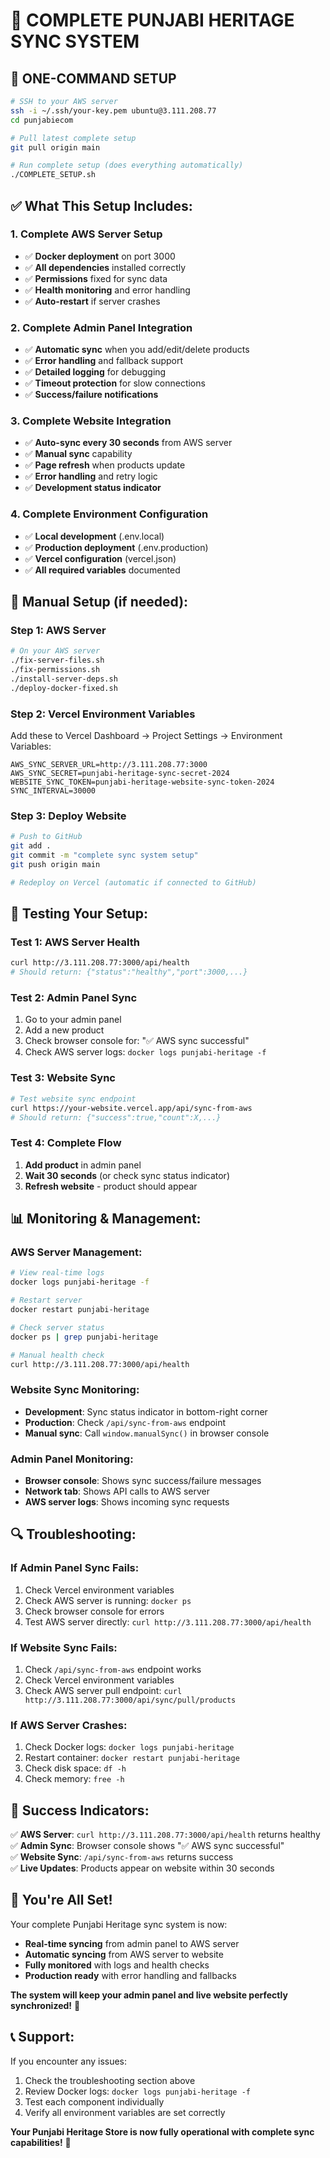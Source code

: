 # 🎯 COMPLETE PUNJABI HERITAGE SYNC SYSTEM

## 🚀 **ONE-COMMAND SETUP**

```bash
# SSH to your AWS server
ssh -i ~/.ssh/your-key.pem ubuntu@3.111.208.77
cd punjabiecom

# Pull latest complete setup
git pull origin main

# Run complete setup (does everything automatically)
./COMPLETE_SETUP.sh
```

## ✅ **What This Setup Includes:**

### **1. Complete AWS Server Setup**
- ✅ **Docker deployment** on port 3000
- ✅ **All dependencies** installed correctly
- ✅ **Permissions** fixed for sync data
- ✅ **Health monitoring** and error handling
- ✅ **Auto-restart** if server crashes

### **2. Complete Admin Panel Integration**
- ✅ **Automatic sync** when you add/edit/delete products
- ✅ **Error handling** and fallback support
- ✅ **Detailed logging** for debugging
- ✅ **Timeout protection** for slow connections
- ✅ **Success/failure notifications**

### **3. Complete Website Integration**
- ✅ **Auto-sync every 30 seconds** from AWS server
- ✅ **Manual sync** capability
- ✅ **Page refresh** when products update
- ✅ **Error handling** and retry logic
- ✅ **Development status indicator**

### **4. Complete Environment Configuration**
- ✅ **Local development** (.env.local)
- ✅ **Production deployment** (.env.production)
- ✅ **Vercel configuration** (vercel.json)
- ✅ **All required variables** documented

## 🔧 **Manual Setup (if needed):**

### **Step 1: AWS Server**
```bash
# On your AWS server
./fix-server-files.sh
./fix-permissions.sh
./install-server-deps.sh
./deploy-docker-fixed.sh
```

### **Step 2: Vercel Environment Variables**
Add these to Vercel Dashboard → Project Settings → Environment Variables:
```
AWS_SYNC_SERVER_URL=http://3.111.208.77:3000
AWS_SYNC_SECRET=punjabi-heritage-sync-secret-2024
WEBSITE_SYNC_TOKEN=punjabi-heritage-website-sync-token-2024
SYNC_INTERVAL=30000
```

### **Step 3: Deploy Website**
```bash
# Push to GitHub
git add .
git commit -m "complete sync system setup"
git push origin main

# Redeploy on Vercel (automatic if connected to GitHub)
```

## 🧪 **Testing Your Setup:**

### **Test 1: AWS Server Health**
```bash
curl http://3.111.208.77:3000/api/health
# Should return: {"status":"healthy","port":3000,...}
```

### **Test 2: Admin Panel Sync**
1. Go to your admin panel
2. Add a new product
3. Check browser console for: "✅ AWS sync successful"
4. Check AWS server logs: `docker logs punjabi-heritage -f`

### **Test 3: Website Sync**
```bash
# Test website sync endpoint
curl https://your-website.vercel.app/api/sync-from-aws
# Should return: {"success":true,"count":X,...}
```

### **Test 4: Complete Flow**
1. **Add product** in admin panel
2. **Wait 30 seconds** (or check sync status indicator)
3. **Refresh website** - product should appear

## 📊 **Monitoring & Management:**

### **AWS Server Management:**
```bash
# View real-time logs
docker logs punjabi-heritage -f

# Restart server
docker restart punjabi-heritage

# Check server status
docker ps | grep punjabi-heritage

# Manual health check
curl http://3.111.208.77:3000/api/health
```

### **Website Sync Monitoring:**
- **Development**: Sync status indicator in bottom-right corner
- **Production**: Check `/api/sync-from-aws` endpoint
- **Manual sync**: Call `window.manualSync()` in browser console

### **Admin Panel Monitoring:**
- **Browser console**: Shows sync success/failure messages
- **Network tab**: Shows API calls to AWS server
- **AWS server logs**: Shows incoming sync requests

## 🔍 **Troubleshooting:**

### **If Admin Panel Sync Fails:**
1. Check Vercel environment variables
2. Check AWS server is running: `docker ps`
3. Check browser console for errors
4. Test AWS server directly: `curl http://3.111.208.77:3000/api/health`

### **If Website Sync Fails:**
1. Check `/api/sync-from-aws` endpoint works
2. Check Vercel environment variables
3. Check AWS server pull endpoint: `curl http://3.111.208.77:3000/api/sync/pull/products`

### **If AWS Server Crashes:**
1. Check Docker logs: `docker logs punjabi-heritage`
2. Restart container: `docker restart punjabi-heritage`
3. Check disk space: `df -h`
4. Check memory: `free -h`

## 🎯 **Success Indicators:**

✅ **AWS Server**: `curl http://3.111.208.77:3000/api/health` returns healthy  
✅ **Admin Sync**: Browser console shows "✅ AWS sync successful"  
✅ **Website Sync**: `/api/sync-from-aws` returns success  
✅ **Live Updates**: Products appear on website within 30 seconds  

## 🎉 **You're All Set!**

Your complete Punjabi Heritage sync system is now:
- **Real-time syncing** from admin panel to AWS server
- **Automatic syncing** from AWS server to website
- **Fully monitored** with logs and health checks
- **Production ready** with error handling and fallbacks

**The system will keep your admin panel and live website perfectly synchronized!** 🚀

## 📞 **Support:**

If you encounter any issues:
1. Check the troubleshooting section above
2. Review Docker logs: `docker logs punjabi-heritage -f`
3. Test each component individually
4. Verify all environment variables are set correctly

**Your Punjabi Heritage Store is now fully operational with complete sync capabilities!** 🎯

